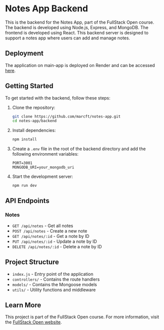 # Notes App Backend

This is the backend for the Notes App, part of the FullStack Open course. The backend is developed using Node.js, Express, and MongoDB. The frontend is developed using React. This backend server is designed to support a notes app where users can add and manage notes.

## Deployment

The application on main-app is deployed on Render and can be accessed [here](https://notes-app-backend-lqz4.onrender.com).

## Getting Started

To get started with the backend, follow these steps:

1. Clone the repository:

   ```sh
   git clone https://github.com/marcft/notes-app.git
   cd notes-app/backend
   ```

2. Install dependencies:

   ```sh
   npm install
   ```

3. Create a `.env` file in the root of the backend directory and add the following environment variables:

   ```env
   PORT=3001
   MONGODB_URI=your_mongodb_uri
   ```

4. Start the development server:

   ```sh
   npm run dev
   ```

## API Endpoints

### Notes

- `GET /api/notes` - Get all notes
- `POST /api/notes` - Create a new note
- `GET /api/notes/:id` - Get a note by ID
- `PUT /api/notes/:id` - Update a note by ID
- `DELETE /api/notes/:id` - Delete a note by ID

## Project Structure

- `index.js` - Entry point of the application
- `controllers/` - Contains the route handlers
- `models/` - Contains the Mongoose models
- `utils/` - Utility functions and middleware

## Learn More

This project is part of the FullStack Open course. For more information, visit the [FullStack Open website](https://fullstackopen.com/).

